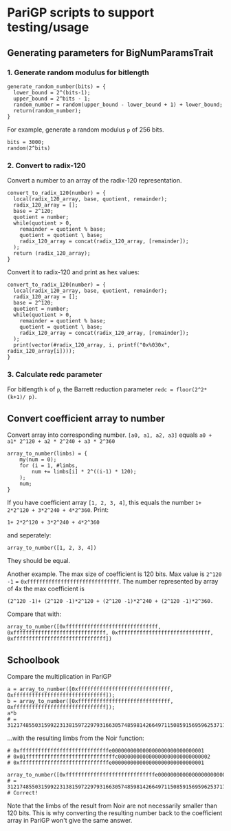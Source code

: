 # PariGP scripts to support testing/usage

## Generating parameters for BigNumParamsTrait

### 1. Generate random modulus for bitlength

```
generate_random_number(bits) = {
  lower_bound = 2^(bits-1);
  upper_bound = 2^bits - 1;
  random_number = random(upper_bound - lower_bound + 1) + lower_bound;
  return(random_number);
}
```

For example, generate a random modulus `p` of 256 bits. 
```
bits = 3000;
random(2^bits)
```

### 2. Convert to radix-120

Convert a number to an array of the radix-120 representation. 
```
convert_to_radix_120(number) = {
  local(radix_120_array, base, quotient, remainder);
  radix_120_array = [];
  base = 2^120;
  quotient = number;
  while(quotient > 0,
    remainder = quotient % base;
    quotient = quotient \ base;
    radix_120_array = concat(radix_120_array, [remainder]);
  );
  return (radix_120_array);
}
```

Convert it to radix-120 and print as hex values:
```
convert_to_radix_120(number) = {
  local(radix_120_array, base, quotient, remainder);
  radix_120_array = [];
  base = 2^120;
  quotient = number;
  while(quotient > 0,
    remainder = quotient % base;
    quotient = quotient \ base;
    radix_120_array = concat(radix_120_array, [remainder]);
  );
  print(vector(#radix_120_array, i, printf("0x%030x", radix_120_array[i])));
}
```

### 3. Calculate redc parameter

For bitlength `k` of `p`, the Barrett reduction parameter `redc = floor(2^2*(k+1)/ p)`.

## Convert coefficient array to number
Convert array into corresponding number.
`[a0, a1, a2, a3]` equals `a0 + a1* 2^120 + a2 * 2^240 + a3 * 2^360`
```
array_to_number(limbs) = {
    my(num = 0);
    for (i = 1, #limbs,
        num += limbs[i] * 2^((i-1) * 120);
    );
    num;
}
```

If you have coefficient array `[1, 2, 3, 4]`, this equals the number `1+ 2*2^120 + 3*2^240 + 4*2^360`. 
Print:
```
1+ 2*2^120 + 3*2^240 + 4*2^360
```
and seperately:
```
array_to_number([1, 2, 3, 4])
```
They should be equal. 

Another example. The max size of coefficient is 120 bits. Max value is `2^120 -1` = `0xffffffffffffffffffffffffffffff`. The number represented by array of 4x the max coefficient is 
```
(2^120 -1)+ (2^120 -1)*2^120 + (2^120 -1)*2^240 + (2^120 -1)*2^360. 
```
Compare that with:
```
array_to_number([0xffffffffffffffffffffffffffffff, 0xffffffffffffffffffffffffffffff, 0xffffffffffffffffffffffffffffff, 0xffffffffffffffffffffffffffffff])
```

## Schoolbook

Compare the multiplication in PariGP
```
a = array_to_number([0xffffffffffffffffffffffffffffff, 0xffffffffffffffffffffffffffffff]);
b = array_to_number([0xffffffffffffffffffffffffffffff, 0xffffffffffffffffffffffffffffff]);
a*b
# = 3121748550315992231381597229793166305748598142664971150859156959625371735286071490563537443896896969673989899466438829144210059436075882721050625
```
...with the resulting limbs from the Noir function:
```
# 0xfffffffffffffffffffffffffffffe000000000000000000000000000001
# 0x01fffffffffffffffffffffffffffffc000000000000000000000000000002
# 0xfffffffffffffffffffffffffffffe000000000000000000000000000001
    
array_to_number([0xfffffffffffffffffffffffffffffe000000000000000000000000000001,0x01fffffffffffffffffffffffffffffc000000000000000000000000000002,0xfffffffffffffffffffffffffffffe000000000000000000000000000001])
# = 3121748550315992231381597229793166305748598142664971150859156959625371735286071490563537443896896969673989899466438829144210059436075882721050625
# Correct!
```
Note that the limbs of the result from Noir are not necessarily smaller than 120 bits. This is why converting the resulting number back to the coefficient array in PariGP won't give the same answer. 
